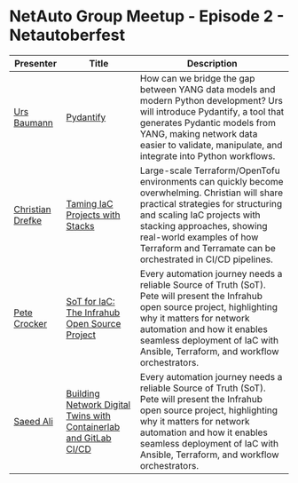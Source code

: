 # NetAuto Group Meetup - Episode 2 - Netautoberfest

| Presenter | Title | Description |
| ----- | ----- | ----- |
| [Urs Baumann](https://www.linkedin.com/in/ubaumannch/) | [Pydantify](https://github.com/ubaumann/slides_pydantify_NetAutoberfest2025/blob/main/presentation.pdf) | How can we bridge the gap between YANG data models and modern Python development? Urs will introduce Pydantify, a tool that generates Pydantic models from YANG, making network data easier to validate, manipulate, and integrate into Python workflows. |
| [Christian Drefke](https://www.linkedin.com/in/christian-drefke/) | [Taming IaC Projects with Stacks]() | Large-scale Terraform/OpenTofu environments can quickly become overwhelming. Christian will share practical strategies for structuring and scaling IaC projects with stacking approaches, showing real-world examples of how Terraform and Terramate can be orchestrated in CI/CD pipelines. |
| [Pete Crocker](https://www.linkedin.com/in/petercrocker/) | [SoT for IaC: The Infrahub Open Source Project](./Infrahub.pdf) | Every automation journey needs a reliable Source of Truth (SoT). Pete will present the Infrahub open source project, highlighting why it matters for network automation and how it enables seamless deployment of IaC with Ansible, Terraform, and workflow orchestrators. |
| [Saeed Ali](https://www.linkedin.com/in/saeed-ali-84398951/) | [Building Network Digital Twins with Containerlab and GitLab CI/CD](./Network%20Digital%20Twin%20-%20NetAuto.pdf) | Every automation journey needs a reliable Source of Truth (SoT). Pete will present the Infrahub open source project, highlighting why it matters for network automation and how it enables seamless deployment of IaC with Ansible, Terraform, and workflow orchestrators. |